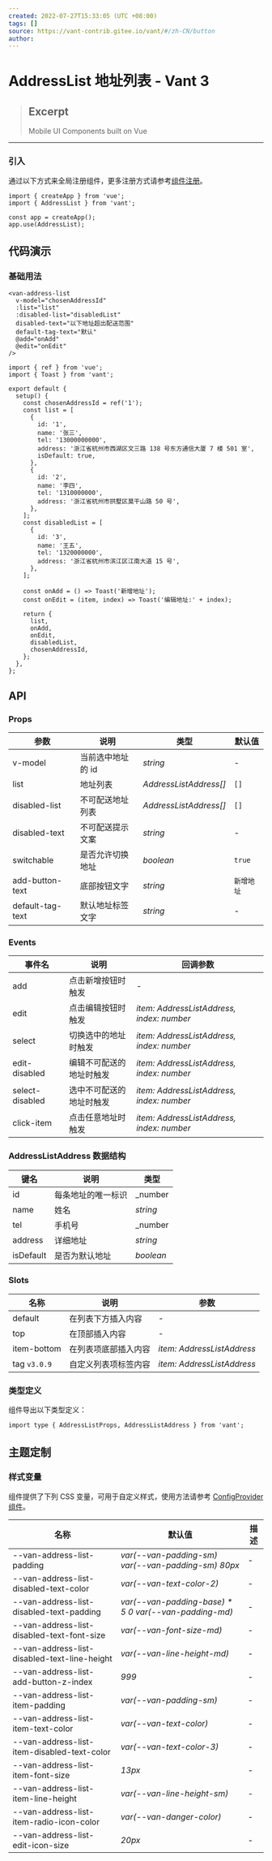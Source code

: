 ```yaml
---
created: 2022-07-27T15:33:05 (UTC +08:00)
tags: []
source: https://vant-contrib.gitee.io/vant/#/zh-CN/button
author: 
---
```


# AddressList 地址列表 - Vant 3

> ## Excerpt
> Mobile UI Components built on Vue

---
### 引入

通过以下方式来全局注册组件，更多注册方式请参考[组件注册](https://vant-contrib.gitee.io/vant/#/zh-CN/advanced-usage#zu-jian-zhu-ce)。

```
import { createApp } from 'vue';
import { AddressList } from 'vant';

const app = createApp();
app.use(AddressList);
```

## 代码演示

### 基础用法

```
<van-address-list
  v-model="chosenAddressId"
  :list="list"
  :disabled-list="disabledList"
  disabled-text="以下地址超出配送范围"
  default-tag-text="默认"
  @add="onAdd"
  @edit="onEdit"
/>
```

```
import { ref } from 'vue';
import { Toast } from 'vant';

export default {
  setup() {
    const chosenAddressId = ref('1');
    const list = [
      {
        id: '1',
        name: '张三',
        tel: '13000000000',
        address: '浙江省杭州市西湖区文三路 138 号东方通信大厦 7 楼 501 室',
        isDefault: true,
      },
      {
        id: '2',
        name: '李四',
        tel: '1310000000',
        address: '浙江省杭州市拱墅区莫干山路 50 号',
      },
    ];
    const disabledList = [
      {
        id: '3',
        name: '王五',
        tel: '1320000000',
        address: '浙江省杭州市滨江区江南大道 15 号',
      },
    ];

    const onAdd = () => Toast('新增地址');
    const onEdit = (item, index) => Toast('编辑地址:' + index);

    return {
      list,
      onAdd,
      onEdit,
      disabledList,
      chosenAddressId,
    };
  },
};
```

## API

### Props

| 参数 | 说明 | 类型 | 默认值 |
| --- | --- | --- | --- |
| v-model | 当前选中地址的 id | _string_ | \- |
| list | 地址列表 | _AddressListAddress\[\]_ | `[]` |
| disabled-list | 不可配送地址列表 | _AddressListAddress\[\]_ | `[]` |
| disabled-text | 不可配送提示文案 | _string_ | \- |
| switchable | 是否允许切换地址 | _boolean_ | `true` |
| add-button-text | 底部按钮文字 | _string_ | `新增地址` |
| default-tag-text | 默认地址标签文字 | _string_ | \- |

### Events

| 事件名 | 说明 | 回调参数 |
| --- | --- | --- |
| add | 点击新增按钮时触发 | \- |
| edit | 点击编辑按钮时触发 | _item: AddressListAddress, index: number_ |
| select | 切换选中的地址时触发 | _item: AddressListAddress, index: number_ |
| edit-disabled | 编辑不可配送的地址时触发 | _item: AddressListAddress, index: number_ |
| select-disabled | 选中不可配送的地址时触发 | _item: AddressListAddress, index: number_ |
| click-item | 点击任意地址时触发 | _item: AddressListAddress, index: number_ |

### AddressListAddress 数据结构

| 键名 | 说明 | 类型 |
| --- | --- | --- |
| id | 每条地址的唯一标识 | _number | string_ |
| name | 姓名 | _string_ |
| tel | 手机号 | _number | string_ |
| address | 详细地址 | _string_ |
| isDefault | 是否为默认地址 | _boolean_ |

### Slots

| 名称 | 说明 | 参数 |
| --- | --- | --- |
| default | 在列表下方插入内容 | \- |
| top | 在顶部插入内容 | \- |
| item-bottom | 在列表项底部插入内容 | _item: AddressListAddress_ |
| tag `v3.0.9` | 自定义列表项标签内容 | _item: AddressListAddress_ |

### 类型定义

组件导出以下类型定义：

```
import type { AddressListProps, AddressListAddress } from 'vant';
```

## 主题定制

### 样式变量

组件提供了下列 CSS 变量，可用于自定义样式，使用方法请参考 [ConfigProvider 组件](https://vant-contrib.gitee.io/vant/#/zh-CN/config-provider)。

| 名称 | 默认值 | 描述 |
| --- | --- | --- |
| \--van-address-list-padding | _var(--van-padding-sm) var(--van-padding-sm) 80px_ | \- |
| \--van-address-list-disabled-text-color | _var(--van-text-color-2)_ | \- |
| \--van-address-list-disabled-text-padding | _var(--van-padding-base) \* 5 0 var(--van-padding-md)_ | \- |
| \--van-address-list-disabled-text-font-size | _var(--van-font-size-md)_ | \- |
| \--van-address-list-disabled-text-line-height | _var(--van-line-height-md)_ | \- |
| \--van-address-list-add-button-z-index | _999_ | \- |
| \--van-address-list-item-padding | _var(--van-padding-sm)_ | \- |
| \--van-address-list-item-text-color | _var(--van-text-color)_ | \- |
| \--van-address-list-item-disabled-text-color | _var(--van-text-color-3)_ | \- |
| \--van-address-list-item-font-size | _13px_ | \- |
| \--van-address-list-item-line-height | _var(--van-line-height-sm)_ | \- |
| \--van-address-list-item-radio-icon-color | _var(--van-danger-color)_ | \- |
| \--van-address-list-edit-icon-size | _20px_ | \- |
